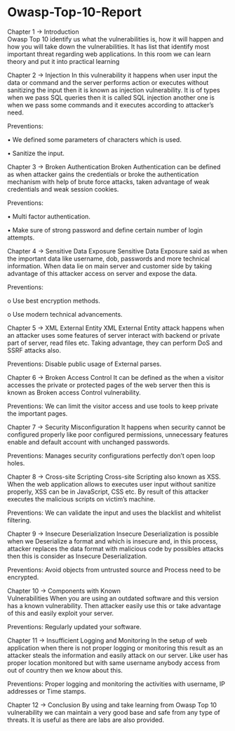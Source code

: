 # Owasp-Top-10-Report
Chapter 1 -> Introduction  
Owasp Top 10 identify us what the vulnerabilities is, how it will happen and how you will take down the vulnerabilities. It has list that identify most important threat regarding web applications. In this room we can learn theory and put it into practical learning

Chapter 2 -> Injection
In this vulnerability it happens when user input the data or command and the server performs action or executes without sanitizing the input then it is known as injection vulnerability.
It is of types when we pass SQL queries then it is called SQL injection another one is when we pass some commands and it executes according to attacker’s need.

Preventions:

•	We defined some parameters of characters which is used.

•	Sanitize the input.


Chapter 3 -> Broken Authentication
Broken Authentication can be defined as when attacker gains the credentials or broke the authentication mechanism with help of brute force attacks, taken advantage of weak credentials and weak session cookies.

Preventions:

•	Multi factor authentication.

•	Make sure of strong password and define certain number of login attempts.


Chapter 4 -> Sensitive Data Exposure
Sensitive Data Exposure said as when the important data like username, dob, passwords and more technical information. When data lie on main server and customer side by taking advantage of this attacker access on server and expose the data.

Preventions:

o	Use best encryption methods.

o	Use modern technical advancements.

Chapter 5 -> XML External Entity
XML External Entity attack happens when an attacker uses some features of server interact with backend or private part of server, read files etc. Taking advantage, they can perform DoS and SSRF attacks also.

Preventions:
Disable public usage of External parses.

Chapter 6 -> Broken Access Control
It can be defined as the when a visitor accesses the private or protected pages of the web server then this is known as Broken access Control vulnerability.

Preventions:
We can limit the visitor access and use tools to keep private the important pages.

Chapter 7 -> Security Misconfiguration
It happens when security cannot be configured properly like poor configured permissions, unnecessary features enable and default account with unchanged passwords. 

Preventions:
Manages security configurations perfectly don’t open loop holes.

Chapter 8 -> Cross-site Scripting
Cross-site Scripting also known as XSS. When the web application allows to executes user input without sanitize properly, XSS can be in JavaScript, CSS etc. By result of this attacker executes the malicious scripts on victim’s machine.

Preventions:
We can validate the input and uses the blacklist and whitelist filtering.

Chapter 9 -> Insecure Deserialization
Insecure Deserialization is possible when we Deserialize a format and which is insecure and, in this process, attacker replaces the data format with malicious code by possibles attacks then this is consider as Insecure Deserialization.

Preventions:
Avoid objects from untrusted source and Process need to be encrypted.

Chapter 10 -> Components      with     Known             
                                                Vulnerabilities
When you are using an outdated software and this version has a known vulnerability. Then attacker easily use this or take advantage of this and easily exploit your server.

Preventions:
Regularly updated your software.


Chapter 11 -> Insufficient    Logging     and 
                                                   Monitoring
In the setup of web application when there is not proper logging or monitoring this result as an attacker steals the information and easily attack on our server. Like user has proper location monitored but with same username anybody access from out of country then we know about this.

Preventions:
Proper logging and monitoring the activities with username, IP addresses or Time stamps.


Chapter 12 -> Conclusion
By using and take learning from Owasp Top 10 vulnerability we can maintain a very good base and safe from any type of threats. It is useful as there are labs are also provided.




